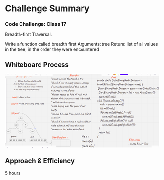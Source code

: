 # Challenge Summary
<!-- Description of the challenge -->
### Code Challenge: Class 17

Breadth-first Traversal.

Write a function called breadth first
Arguments: tree
Return: list of all values in the tree, in the order they were encountered

## Whiteboard Process
<!-- Embedded whiteboard image -->
![](../img/code17.png)


## Approach & Efficiency
<!-- What approach did you take? Why? What is the Big O space/time for this approach? -->
5 hours
